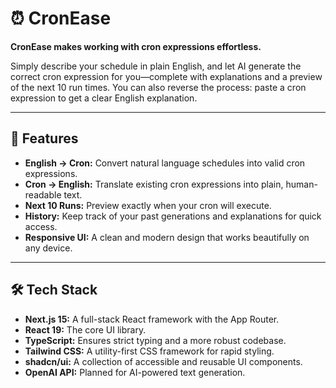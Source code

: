 # ⏰ CronEase

**CronEase makes working with cron expressions effortless.**

Simply describe your schedule in plain English, and let AI generate the correct cron expression for you—complete with explanations and a preview of the next 10 run times. You can also reverse the process: paste a cron expression to get a clear English explanation.

---

## 🚀 Features

- **English → Cron:** Convert natural language schedules into valid cron expressions.
- **Cron → English:** Translate existing cron expressions into plain, human-readable text.
- **Next 10 Runs:** Preview exactly when your cron will execute.
- **History:** Keep track of your past generations and explanations for quick access.
- **Responsive UI:** A clean and modern design that works beautifully on any device.

---

## 🛠️ Tech Stack

- **Next.js 15:** A full-stack React framework with the App Router.
- **React 19:** The core UI library.
- **TypeScript:** Ensures strict typing and a more robust codebase.
- **Tailwind CSS:** A utility-first CSS framework for rapid styling.
- **shadcn/ui:** A collection of accessible and reusable UI components.
- **OpenAI API:** Planned for AI-powered text generation.
